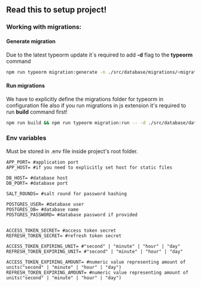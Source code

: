 ## Read this to setup project!

### Working with migrations:
#### Generate migration
Due to the latest typeorm update it`s required to add **-d** flag to the **typeorm** command
```bash
npm run typeorm migration:generate -n ./src/database/migrations/<migration name> -- -d ./src/database/dataSource.ts;
```
#### Run migrations
We have to explicitly define the migrations folder for typeorm in configuration file
also if you run migrations in js extension it's required to run **build** command first!
```bash
npm run build && npm run typeorm migration:run -- -d ./src/database/dataSource.ts
```

### Env variables
Must be stored in .env file inside project's root folder. 
```dotenv
APP_PORT= #application port
APP_HOST= #if you need to explicitly set host for static files

DB_HOST= #database host
DB_PORT= #database port

SALT_ROUNDS= #salt round for password hashing

POSTGRES_USER= #database user 
POSTGRES_DB= #database name
POSTGRES_PASSWORD= #database password if provided


ACCESS_TOKEN_SECRET= #access token secret
REFRESH_TOKEN_SECRET= #refresh token secret

ACCESS_TOKEN_EXPIRING_UNIT= #"second" | "minute" | "hour" | "day"
REFRESH_TOKEN_EXPIRING_UNIT= #"second" | "minute" | "hour" | "day"

ACCESS_TOKEN_EXPIRING_AMOUNT= #numeric value representing amount of units("second" | "minute" | "hour" | "day")
REFRESH_TOKEN_EXPIRING_AMOUNT= #numeric value representing amount of units("second" | "minute" | "hour" | "day")
```
